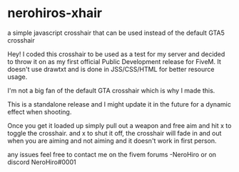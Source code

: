 # nerohiros-xhair
 a simple javascript crosshair that can be used instead of the default GTA5 crosshair

 Hey! I coded this crosshair to be used as a test for my server and decided to throw it on as my first official  Public Development release for FiveM. It doesn't use drawtxt and is done in JSS/CSS/HTML for better resource usage. 

I'm not a big fan of the default GTA crosshair which is why I made this.

This is a standalone release and I might update it in the future for a dynamic effect when shooting.

Once you get it loaded up simply pull out a weapon and free aim and hit x to toggle the crosshair. and x to shut it off, the crosshair will fade in and out when you are aiming and not aiming and it doesn't work in first person.

any issues feel free to contact me on the fivem forums -NeroHiro or on discord NeroHiro#0001